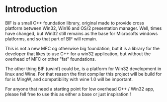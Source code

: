 # Introduction #

BIF is a small C++ foundation library, original made to provide cross platform between Win32, Win16 and OS/2 presentation manager. Well, times have changed, but Win32 still remains as the base for Microsofts windows platforms, and so that part of BIF will remain.

This is not a new MFC og otherwise big foundation, but it is a library for the developer that likes to use C++ for a win32 application, but without the overhead of MFC or other "fat" foundations.

The other thing BIF (uwinf) could be, is a platform for Win32 development in linux and Wine. For that reason the first compiler this project will be build for for is MingW, and compatibility with wine 1.0 will be important.

For anyone that need a starting point for low overhead C++ / Win32 app, please fell free to use this as either a base or just inspiration !